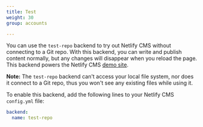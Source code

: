 ```yaml
---
title: Test
weight: 30
group: accounts

---
```


You can use the `test-repo` backend to try out Netlify CMS without connecting to a Git repo. With this backend, you can write and publish content normally, but any changes will disappear when you reload the page. This backend powers the Netlify CMS [demo site](https://cms-demo.netlify.com/).

**Note:** The `test-repo` backend can't access your local file system, nor does it connect to a Git repo, thus you won't see any existing files while using it.

To enable this backend, add the following lines to your Netlify CMS `config.yml` file:

```yaml
backend:
  name: test-repo
```
